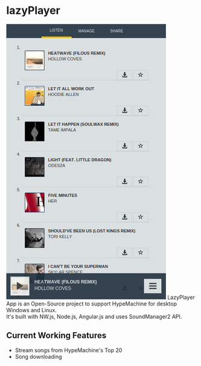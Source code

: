 # lazyPlayer
![alt tag](https://raw.githubusercontent.com/allenthich/lazyPlayer/master/lazyPlayerProgress.png)
LazyPlayer App is an Open-Source project to support HypeMachine for desktop Windows and Linux. <br>
It's built with NW.js, Node.js, Angular.js and uses SoundManager2 API.

## Current Working Features

- Stream songs from HypeMachine's Top 20
- Song downloading

